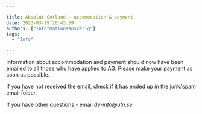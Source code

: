 ```yaml
---

title: Absolut Gotland - accomodation & payment
date: 2023-03-19 20:43:59
authors: ["Informationsansvarig"]
tags: 
  - "Info"

---
```

Information about accommodation and payment should now have been emailed to all those who have applied to AG. Please make your payment as soon as possible. 

If you have not received the email, check if it has ended up in the junk/spam email folder.

If you have other questions - email *dv-info@utn.se*